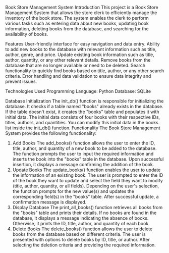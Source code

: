 
Book Store Management System
Introduction
This project is a Book Store Management System that allows the store clerk to efficiently manage the inventory of the book store. The system enables the clerk to perform various tasks such as entering data about new books, updating book information, deleting books from the database, and searching for the availability of books.

Features
User-friendly interface for easy navigation and data entry.
Ability to add new books to the database with relevant information such as title, author, genre, and price.
Update existing book information such as title, author, quantity, or any other relevant details.
Remove books from the database that are no longer available or need to be deleted.
Search functionality to quickly find books based on title, author, or any other search criteria.
Error handling and data validation to ensure data integrity and prevent issues.

Technologies Used
Programming Language: Python
Database: SQLite

Database Initialization
The init_db() function is responsible for initializing the database. It checks if a table named "books" already exists in the database. If the table doesn't exist, it creates the "books" table and populates it with initial data.
The initial data consists of four books with their respective IDs, titles, authors, and quantities. You can modify this initial data in the books list inside the init_db() function.
Functionality
The Book Store Management System provides the following functionality:

1. Add Books
The add_books() function allows the user to enter the ID, title, author, and quantity of a new book to be added to the database.
The function prompts the user to input the required information and inserts the book into the "books" table in the database.
Upon successful insertion, it displays a message confirming the addition of the book.
2. Update Books
The update_books() function enables the user to update the information of an existing book.
The user is prompted to enter the ID of the book they want to update and select the field they want to modify (title, author, quantity, or all fields).
Depending on the user's selection, the function prompts for the new value(s) and updates the corresponding field(s) in the "books" table.
After successful update, a confirmation message is displayed.
3. Display Database
The print_all_books() function retrieves all books from the "books" table and prints their details.
If no books are found in the database, it displays a message indicating the absence of books.
Otherwise, it prints the ID, title, author, and quantity of each book.
4. Delete Books
The delete_books() function allows the user to delete books from the database based on different criteria.
The user is presented with options to delete books by ID, title, or author.
After selecting the deletion criteria and providing the required information.
